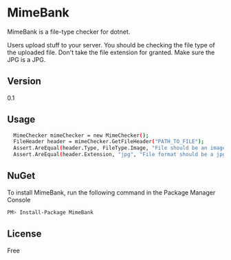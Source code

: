 MimeBank
=========

MimeBank is a file-type checker for dotnet.

Users upload stuff to your server. You should be checking the file type of the uploaded file. Don't take the file extension for granted. Make sure the JPG is a JPG.


Version
----

0.1

Usage
--------------

```sh
  MimeChecker mimeChecker = new MimeChecker();
  FileHeader header = mimeChecker.GetFileHeader("PATH_TO_FILE");
  Assert.AreEqual(header.Type, FileType.Image, "File should be an image");
  Assert.AreEqual(header.Extension, "jpg", "File format should be a jpg");
```

NuGet
--------------

To install MimeBank, run the following command in the Package Manager Console
```sh
PM> Install-Package MimeBank
```

License
----

Free
